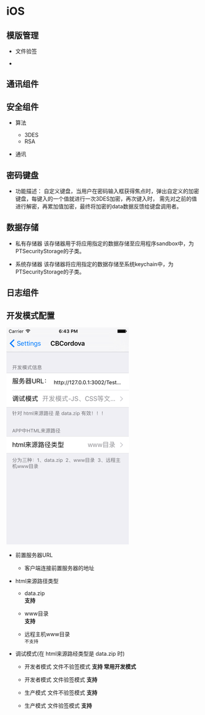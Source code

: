 # iOS

## 模版管理
  * 文件验签

  * 

## 通讯组件

## 安全组件
  * 算法
    * 3DES
    * RSA

  * 通讯

## 密码键盘
* 功能描述：
    自定义键盘，当用户在密码输入框获得焦点时，弹出自定义的加密键盘，每键入的一个值就进行一次3DES加密，再次键入时，
    需先对之前的值进行解密，再累加值加密，最终将加密的data数据反馈给键盘调用者。

## 数据存储
* 私有存储器
    该存储器用于将应用指定的数据存储至应用程序sandbox中，为PTSecurityStorage的子类。

* 系统存储器
    该存储器将应用指定的数据存储至系统keychain中，为PTSecurityStorage的子类。

## 日志组件

## 开发模式配置

![开发模式配置图](/pastry/images/ios/iosSetting.png)

* 前置服务器URL

  * 客户端连接前置服务器的地址


* html来源路径类型
  * data.zip        
    **支持**

  * www目录          
    **支持**

  * 远程主机www目录    
    `不支持`

* 调试模式(在 html来源路经类型是 data.zip 时)
  * 开发者模式 文件不验签模式
    **支持 常用开发模式**

  * 开发者模式 文件验签模式
    **支持**

  * 生产模式 文件不验签模式
    **支持**

  * 生产模式 文件验签模式
    **支持**
    


